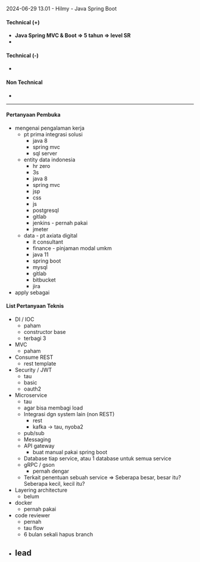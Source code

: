2024-06-29 13.01 - Hilmy - Java Spring Boot

#### Technical (+) 

- **Java Spring MVC & Boot => 5 tahun => level SR**  
- 

#### Technical (-)  

- 

#### Non Technical  

- 

---

#### Pertanyaan Pembuka

- mengenai pengalaman kerja  
	- pt prima integrasi solusi
		- java 8
		- spring mvc
		- sql server
	- entity data indonesia
		- hr zero
		- 3s
		- java 8
		- spring mvc
		- jsp
		- css
		- js
		- postgresql
		- gitlab
		- jenkins - pernah pakai
		- jmeter
	- data - pt axiata digital
		- it consultant
		- finance - pinjaman modal umkm
		- java 11
		- spring boot
		- mysql
		- gitlab
		- bitbucket
		- jira
- apply sebagai


#### List Pertanyaan Teknis

- DI / IOC
	- paham
	- constructor base
	- terbagi 3
- MVC
	- paham
- Consume REST
	- rest template
- Security / JWT
	- tau
	- basic
	- oauth2
- Microservice
	- tau
	- agar bisa membagi load
	- Integrasi dgn system lain (non REST)
		- rest
		- kafka -> tau, nyoba2
	- pub/sub
	- Messaging
	- API gateway
		- buat manual pakai spring boot
	- Database tiap service, atau 1 database untuk semua service
	- gRPC / gson
		- pernah dengar
	- Terkait penentuan sebuah service => Seberapa besar, besar itu? Seberapa kecil, kecil itu?
- Layering architecture
	- belum
- docker
	- pernah pakai
- code reviewer
	- pernah
	- tau flow
	- 6 bulan sekali hapus branch
- lead
	- 